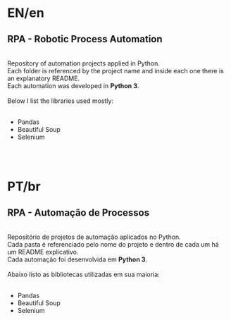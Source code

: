 <h1>EN/en</h1>
<h2>RPA - Robotic Process Automation</h2>

<br>
Repository of automation projects applied in Python.

<br>
Each folder is referenced by the project name and inside each one there is an explanatory README.
<br>
Each automation was developed in <b>Python 3</b>.
<br><br>
  Below I list the libraries used mostly:
<br><br>
  <ul>
    <li>Pandas</li>
    <li>Beautiful Soup</li>
    <li>Selenium</li>
  </ul>
<br><br>

<h1>PT/br</h1>
<h2>RPA - Automação de Processos</h2>
<br>
Repositório de projetos de automação aplicados no Python.
<br>
Cada pasta é referenciado pelo nome do projeto e dentro de cada um há um README explicativo.
<br>
Cada automação foi desenvolvida em <b>Python 3</b>.
<br><br>
Abaixo listo as bibliotecas utilizadas em sua maioria:
<br><br>
  <ul>
    <li>Pandas</li>
    <li>Beautiful Soup</li>
    <li>Selenium</li>
  </ul>
  
